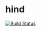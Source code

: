# hind
[![Build Status](https://travis-ci.com/vishalsonar/hind.svg?branch=main)](https://travis-ci.com/vishalsonar/hind)
